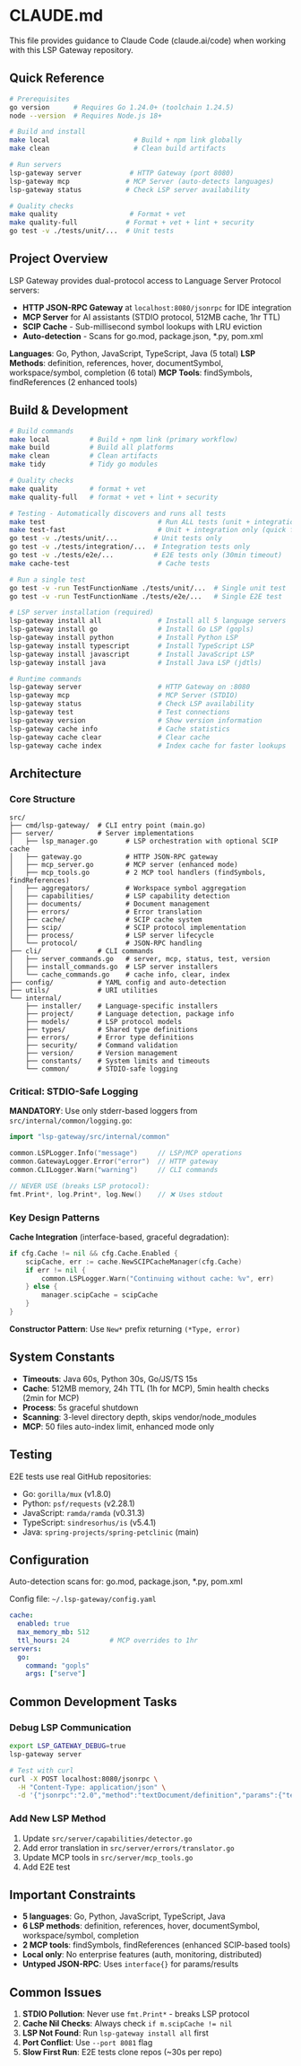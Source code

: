 # CLAUDE.md

This file provides guidance to Claude Code (claude.ai/code) when working with this LSP Gateway repository.

## Quick Reference

```bash
# Prerequisites
go version      # Requires Go 1.24.0+ (toolchain 1.24.5)
node --version  # Requires Node.js 18+

# Build and install
make local                     # Build + npm link globally
make clean                     # Clean build artifacts

# Run servers
lsp-gateway server            # HTTP Gateway (port 8080)
lsp-gateway mcp              # MCP Server (auto-detects languages)
lsp-gateway status           # Check LSP server availability

# Quality checks
make quality                  # Format + vet
make quality-full            # Format + vet + lint + security  
go test -v ./tests/unit/...  # Unit tests
```

## Project Overview

LSP Gateway provides dual-protocol access to Language Server Protocol servers:
- **HTTP JSON-RPC Gateway** at `localhost:8080/jsonrpc` for IDE integration
- **MCP Server** for AI assistants (STDIO protocol, 512MB cache, 1hr TTL)
- **SCIP Cache** - Sub-millisecond symbol lookups with LRU eviction
- **Auto-detection** - Scans for go.mod, package.json, *.py, pom.xml

**Languages**: Go, Python, JavaScript, TypeScript, Java (5 total)
**LSP Methods**: definition, references, hover, documentSymbol, workspace/symbol, completion (6 total)
**MCP Tools**: findSymbols, findReferences (2 enhanced tools)

## Build & Development

```bash
# Build commands
make local          # Build + npm link (primary workflow)
make build          # Build all platforms  
make clean          # Clean artifacts
make tidy           # Tidy go modules

# Quality checks
make quality        # format + vet
make quality-full   # format + vet + lint + security

# Testing - Automatically discovers and runs all tests
make test                            # Run ALL tests (unit + integration + e2e)
make test-fast                       # Unit + integration only (quick feedback)
go test -v ./tests/unit/...         # Unit tests only  
go test -v ./tests/integration/...  # Integration tests only
go test -v ./tests/e2e/...          # E2E tests only (30min timeout)
make cache-test                      # Cache tests

# Run a single test
go test -v -run TestFunctionName ./tests/unit/...  # Single unit test
go test -v -run TestFunctionName ./tests/e2e/...   # Single E2E test

# LSP server installation (required)
lsp-gateway install all              # Install all 5 language servers
lsp-gateway install go               # Install Go LSP (gopls)
lsp-gateway install python           # Install Python LSP
lsp-gateway install typescript       # Install TypeScript LSP
lsp-gateway install javascript       # Install JavaScript LSP
lsp-gateway install java             # Install Java LSP (jdtls)

# Runtime commands
lsp-gateway server                   # HTTP Gateway on :8080
lsp-gateway mcp                      # MCP Server (STDIO)
lsp-gateway status                   # Check LSP availability
lsp-gateway test                     # Test connections
lsp-gateway version                  # Show version information
lsp-gateway cache info               # Cache statistics
lsp-gateway cache clear              # Clear cache
lsp-gateway cache index              # Index cache for faster lookups
```

## Architecture

### Core Structure
```
src/
├── cmd/lsp-gateway/  # CLI entry point (main.go)
├── server/           # Server implementations
│   ├── lsp_manager.go       # LSP orchestration with optional SCIP cache
│   ├── gateway.go           # HTTP JSON-RPC gateway
│   ├── mcp_server.go        # MCP server (enhanced mode)
│   ├── mcp_tools.go         # 2 MCP tool handlers (findSymbols, findReferences)
│   ├── aggregators/         # Workspace symbol aggregation
│   ├── capabilities/        # LSP capability detection
│   ├── documents/           # Document management
│   ├── errors/              # Error translation
│   ├── cache/               # SCIP cache system
│   ├── scip/                # SCIP protocol implementation
│   ├── process/             # LSP server lifecycle
│   └── protocol/            # JSON-RPC handling
├── cli/              # CLI commands
│   ├── server_commands.go   # server, mcp, status, test, version
│   ├── install_commands.go  # LSP server installers
│   └── cache_commands.go    # cache info, clear, index
├── config/           # YAML config and auto-detection
├── utils/            # URI utilities
└── internal/
    ├── installer/    # Language-specific installers
    ├── project/      # Language detection, package info
    ├── models/       # LSP protocol models
    ├── types/        # Shared type definitions
    ├── errors/       # Error type definitions
    ├── security/     # Command validation
    ├── version/      # Version management
    ├── constants/    # System limits and timeouts
    └── common/       # STDIO-safe logging

```

### Critical: STDIO-Safe Logging

**MANDATORY**: Use only stderr-based loggers from `src/internal/common/logging.go`:
```go
import "lsp-gateway/src/internal/common"

common.LSPLogger.Info("message")     // LSP/MCP operations
common.GatewayLogger.Error("error")  // HTTP gateway  
common.CLILogger.Warn("warning")     // CLI commands

// NEVER USE (breaks LSP protocol):
fmt.Print*, log.Print*, log.New()    // ❌ Uses stdout
```

### Key Design Patterns

**Cache Integration** (interface-based, graceful degradation):
```go
if cfg.Cache != nil && cfg.Cache.Enabled {
    scipCache, err := cache.NewSCIPCacheManager(cfg.Cache)
    if err != nil {
        common.LSPLogger.Warn("Continuing without cache: %v", err)
    } else {
        manager.scipCache = scipCache
    }
}
```

**Constructor Pattern**: Use `New*` prefix returning `(*Type, error)`

## System Constants

- **Timeouts**: Java 60s, Python 30s, Go/JS/TS 15s
- **Cache**: 512MB memory, 24h TTL (1h for MCP), 5min health checks (2min for MCP)
- **Process**: 5s graceful shutdown
- **Scanning**: 3-level directory depth, skips vendor/node_modules
- **MCP**: 50 files auto-index limit, enhanced mode only

## Testing

E2E tests use real GitHub repositories:
- Go: `gorilla/mux` (v1.8.0)
- Python: `psf/requests` (v2.28.1)
- JavaScript: `ramda/ramda` (v0.31.3)
- TypeScript: `sindresorhus/is` (v5.4.1)
- Java: `spring-projects/spring-petclinic` (main)

## Configuration

Auto-detection scans for: go.mod, package.json, *.py, pom.xml

Config file: `~/.lsp-gateway/config.yaml`
```yaml
cache:
  enabled: true
  max_memory_mb: 512
  ttl_hours: 24          # MCP overrides to 1hr
servers:
  go:
    command: "gopls"
    args: ["serve"]
```

## Common Development Tasks

### Debug LSP Communication
```bash
export LSP_GATEWAY_DEBUG=true
lsp-gateway server

# Test with curl
curl -X POST localhost:8080/jsonrpc \
  -H "Content-Type: application/json" \
  -d '{"jsonrpc":"2.0","method":"textDocument/definition","params":{"textDocument":{"uri":"file:///path/to/file.go"},"position":{"line":10,"character":5}},"id":1}'
```

### Add New LSP Method
1. Update `src/server/capabilities/detector.go`
2. Add error translation in `src/server/errors/translator.go`
3. Update MCP tools in `src/server/mcp_tools.go`
4. Add E2E test

## Important Constraints

- **5 languages**: Go, Python, JavaScript, TypeScript, Java
- **6 LSP methods**: definition, references, hover, documentSymbol, workspace/symbol, completion
- **2 MCP tools**: findSymbols, findReferences (enhanced SCIP-based tools)
- **Local only**: No enterprise features (auth, monitoring, distributed)
- **Untyped JSON-RPC**: Uses `interface{}` for params/results

## Common Issues

1. **STDIO Pollution**: Never use `fmt.Print*` - breaks LSP protocol
2. **Cache Nil Checks**: Always check `if m.scipCache != nil`
3. **LSP Not Found**: Run `lsp-gateway install all` first
4. **Port Conflict**: Use `--port 8081` flag
5. **Slow First Run**: E2E tests clone repos (~30s per repo)